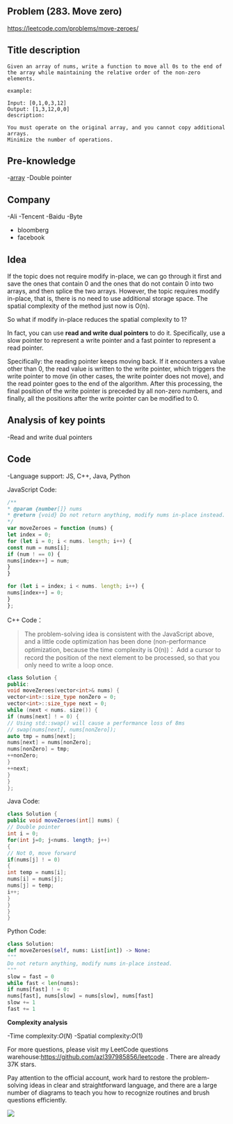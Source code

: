 ## Problem (283. Move zero)

https://leetcode.com/problems/move-zeroes/

## Title description

```
Given an array of nums, write a function to move all 0s to the end of the array while maintaining the relative order of the non-zero elements.

example:

Input: [0,1,0,3,12]
Output: [1,3,12,0,0]
description:

You must operate on the original array, and you cannot copy additional arrays.
Minimize the number of operations.

```

## Pre-knowledge

-[array](https://github.com/azl397985856/leetcode/blob/master/thinkings/basic-data-structure.md)
-Double pointer

## Company

-Ali
-Tencent
-Baidu
-Byte

- bloomberg
- facebook

## Idea

If the topic does not require modify in-place, we can go through it first and save the ones that contain 0 and the ones that do not contain 0 into two arrays, and then splice the two arrays. However, the topic requires modify in-place, that is, there is no need to use additional storage space. The spatial complexity of the method just now is O(n).

So what if modify in-place reduces the spatial complexity to 1?

In fact, you can use **read and write dual pointers** to do it. Specifically, use a slow pointer to represent a write pointer and a fast pointer to represent a read pointer.

Specifically: the reading pointer keeps moving back. If it encounters a value other than 0, the read value is written to the write pointer, which triggers the write pointer to move (in other cases, the write pointer does not move), and the read pointer goes to the end of the algorithm. After this processing, the final position of the write pointer is preceded by all non-zero numbers, and finally, all the positions after the write pointer can be modified to 0.

## Analysis of key points

-Read and write dual pointers

## Code

-Language support: JS, C++, Java, Python

JavaScript Code:

```js
/**
* @param {number[]} nums
* @return {void} Do not return anything, modify nums in-place instead.
*/
var moveZeroes = function (nums) {
let index = 0;
for (let i = 0; i < nums. length; i++) {
const num = nums[i];
if (num ! == 0) {
nums[index++] = num;
}
}

for (let i = index; i < nums. length; i++) {
nums[index++] = 0;
}
};
```

C++ Code：

> The problem-solving idea is consistent with the JavaScript above, and a little code optimization has been done (non-performance optimization, because the time complexity is O(n))：
> Add a cursor to record the position of the next element to be processed, so that you only need to write a loop once.

```C++
class Solution {
public:
void moveZeroes(vector<int>& nums) {
vector<int>::size_type nonZero = 0;
vector<int>::size_type next = 0;
while (next < nums. size()) {
if (nums[next] ! = 0) {
// Using std::swap() will cause a performance loss of 8ms
// swap(nums[next], nums[nonZero]);
auto tmp = nums[next];
nums[next] = nums[nonZero];
nums[nonZero] = tmp;
++nonZero;
}
++next;
}
}
};
```

Java Code:

```java
class Solution {
public void moveZeroes(int[] nums) {
// Double pointer
int i = 0;
for(int j=0; j<nums. length; j++)
{
// Not 0, move forward
if(nums[j] ! = 0)
{
int temp = nums[i];
nums[i] = nums[j];
nums[j] = temp;
i++;
}
}
}
}
```

Python Code:

```python
class Solution:
def moveZeroes(self, nums: List[int]) -> None:
"""
Do not return anything, modify nums in-place instead.
"""
slow = fast = 0
while fast < len(nums):
if nums[fast] ! = 0:
nums[fast], nums[slow] = nums[slow], nums[fast]
slow += 1
fast += 1
```

**Complexity analysis**

-Time complexity:$O(N)$
-Spatial complexity:$O(1)$

For more questions, please visit my LeetCode questions warehouse:https://github.com/azl397985856/leetcode . There are already 37K stars.

Pay attention to the official account, work hard to restore the problem-solving ideas in clear and straightforward language, and there are a large number of diagrams to teach you how to recognize routines and brush questions efficiently.

![](https://tva1.sinaimg.cn/large/007S8ZIlly1gfcuzagjalj30p00dwabs.jpg)
